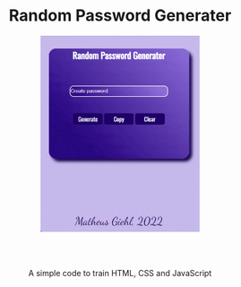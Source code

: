 <div align="center">

# Random Password Generater 


<img height="350rem" src="https://github.com/MatheusGiehl/RandomPasswordGenerater/blob/main/to_readme/Readme.gif">  

<br></br>

A simple code to train HTML, CSS and JavaScript

</div>
